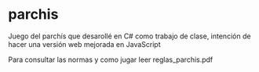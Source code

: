 # parchis
Juego del parchís que desarollé en C# como trabajo de clase, intención de hacer una versión web mejorada en JavaScript


Para consultar las normas y como jugar leer reglas_parchis.pdf
